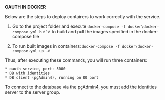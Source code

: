 **OAUTH IN DOCKER**

Below are the steps to deploy containers to work correctly with the service.

1) Go to the project folder and execute 
`docker-compose -f docker\docker-compose.yml build`  to build and pull the images
specified in the docker-compose file

2) To run built images in containers: 
`docker-compose -f docker\docker-compose.yml up -d`

Thus, after executing these commands, you will run three containers:

    * oauth service, port: 5000
    * DB with identities
    * DB client (pgAdmin4), running on 80 port
    
To connect to the database via the pgAdmin4, 
you must add the identities server to the server group.